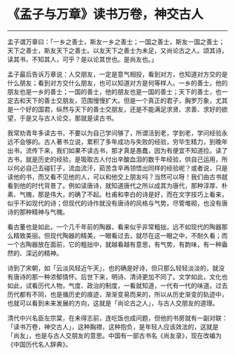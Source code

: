 # 《孟子与万章》读书万卷，神交古人

------

孟子谓万章曰：「一乡之善士，斯友一乡之善士；一国之善士，斯友一国之善士；天下之善士，斯友天下之善士。以友天下之善士为未足，又尚论古之人。颂其诗，读其书，不知其人，可乎？是以论其世也。是尚友也。」

孟子最后告诉万章说：人交朋友，一定是意气相投，看到对方，也知道对方交的是什么朋友；看到对方交什么朋友，也可以知道对方是何等样人。一乡的善士，他的朋友也是一乡的善士；一国的善士，他的朋友也是一国的善士；天下的善士，也一定去和天下的善士交朋友，范围慢慢扩大。但是一个真正的君子，胸罗万象，尤其是一个好的国君，纵然与天下的善士交朋友，还是不能满足求贤、求善、求好的欲望，于是又与古人论交，那就是读古书。

我常劝青年多读古书，不要以为自己学问够了，所谓活到老，学到老，学问经验永远不会够的。古人著书立说，累积了多年成功与失败的经验，穷毕生精力，到晚年出书，流传下来，我们如果不读古书，那才真是愚蠢，因为有便宜不知道捡。读了古书，就是历史的经验，是吸取古人付出辛酸血泪的数千年经验，供自己运用，所以何必自己去碰钉子，流血流汗，茹苦含辛再领悟出同样的经验呢？或者说，只是读他的书，而又看不见他的人，可以和他交上朋友吗？当然可以呀！我们由古书就看到他的时代背景了。例如读唐诗，就知道唐代之所以成其为唐代，那种淳厚、朴素、气魄，那是伟大，的确了不起。杜甫和李白的诗是好，而在文字技巧上看来，似乎不如现代的诗；但现代的诗作就没有唐诗的风格与气势，尽管堆砌，也没有唐诗的那种精神与气魄。

看古董也是如此，一个几千年前的陶器，看来似乎非常粗拙，远不如现代的陶器那么精致美丽。但现代陶器的精美，一眼看过去，就尽在这一眼之中，不耐久看；而一个古陶器放在面前，它的粗拙中，就越看越有意思，有气势，有韵味，有一种盎然的、深远的精神。

诗到了宋朝，如「云淡风轻近午天」，也的确是好诗，但只那么轻轻淡淡的，就没有唐诗的那一种浓郁情怀。后世下来，明诗、清诗更加不同了。文学如此，文化也如此，试看历代人物，气度、政治的制度，一看就知道，一代有一代的味道。过去历代都有不同，也是循历史的痕迹，渐渐变易而来的，所以从历史渐变的轨迹中，也就可以看到未来发展的方向，这就是「尚论古之人」，与古人交朋友的道理。

清代中兴名臣左宗棠，在未得志前，连吃饭也成问题，但他的书房就有一副对联：「读书万卷，神交古人」，这种胸襟，这种抱负，是年轻人应该效法的，这就是「尚友」，也是与古人交朋友的意思。中国有一部古书名《尚友录》，现在改编为《中国历代名人辞典》。

